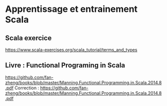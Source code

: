 # Apprentissage et entrainement Scala  
## Scala exercice  
https://www.scala-exercises.org/scala_tutorial/terms_and_types  
## Livre : Functional Programing in Scala
https://github.com/fan-zheng/books/blob/master/Manning.Functional.Programming.in.Scala.2014.8.pdf
Correction : https://github.com/fan-zheng/books/blob/master/Manning.Functional.Programming.in.Scala.2014.8.pdf